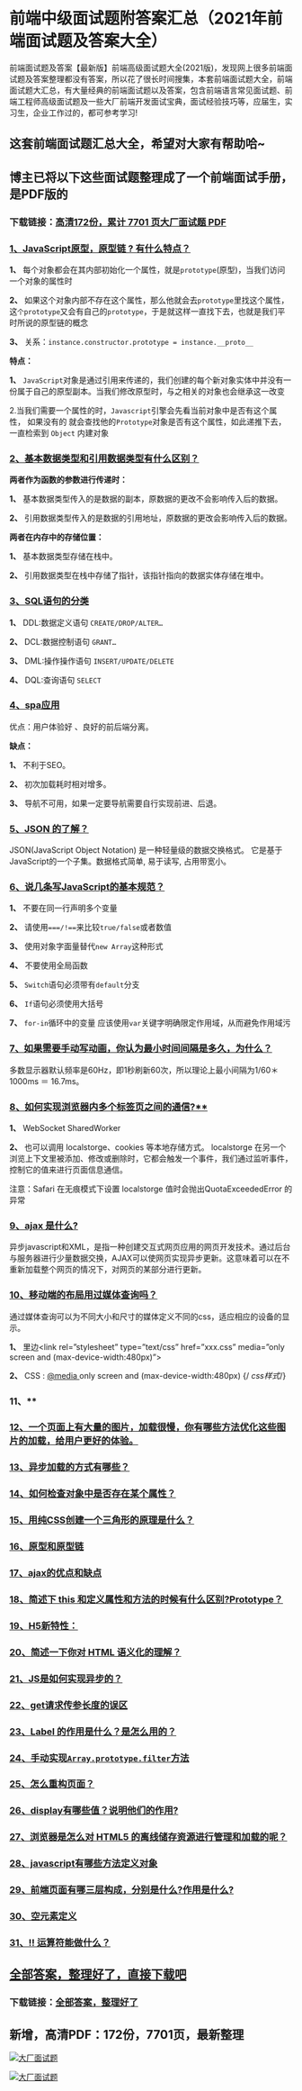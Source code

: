 # 前端中级面试题附答案汇总（2021年前端面试题及答案大全）

前端面试题及答案【最新版】前端高级面试题大全(2021版)，发现网上很多前端面试题及答案整理都没有答案，所以花了很长时间搜集，本套前端面试题大全，前端面试题大汇总，有大量经典的前端面试题以及答案，包含前端语言常见面试题、前端工程师高级面试题及一些大厂前端开发面试宝典，面试经验技巧等，应届生，实习生，企业工作过的，都可参考学习!

## 这套前端面试题汇总大全，希望对大家有帮助哈~ 

## 博主已将以下这些面试题整理成了一个前端面试手册，是PDF版的

### 下载链接：[高清172份，累计 7701 页大厂面试题  PDF](https://gitee.com/souyunku/NewDevBooks/blob/master/docs/index.md)


### [1、JavaScript原型，原型链 ? 有什么特点？](https://gitee.com/souyunku/NewDevBooks/blob/master/docs/前端/前端中级面试题附答案汇总（2021年前端面试题及答案大全）.md#1javascript原型原型链--有什么特点)  


**1、** 每个对象都会在其内部初始化一个属性，就是`prototype`(原型)，当我们访问一个对象的属性时

**2、** 如果这个对象内部不存在这个属性，那么他就会去`prototype`里找这个属性，这`个prototype`又会有自己的`prototype`，于是就这样一直找下去，也就是我们平时所说的原型链的概念

**3、** 关系：`instance.constructor.prototype = instance.__proto__`

**特点：**

**1、** `JavaScript`对象是通过引用来传递的，我们创建的每个新对象实体中并没有一份属于自己的原型副本。当我们修改原型时，与之相关的对象也会继承这一改变

2.当我们需要一个属性的时，`Javascript`引擎会先看当前对象中是否有这个属性， 如果没有的 就会查找他的`Prototype`对象是否有这个属性，如此递推下去，一直检索到 `Object` 内建对象


### [2、基本数据类型和引用数据类型有什么区别？](https://gitee.com/souyunku/NewDevBooks/blob/master/docs/前端/前端中级面试题附答案汇总（2021年前端面试题及答案大全）.md#2基本数据类型和引用数据类型有什么区别)  


**两者作为函数的参数进行传递时：**

**1、** 基本数据类型传入的是数据的副本，原数据的更改不会影响传入后的数据。

**2、** 引用数据类型传入的是数据的引用地址，原数据的更改会影响传入后的数据。

**两者在内存中的存储位置：**

**1、** 基本数据类型存储在栈中。

**2、** 引用数据类型在栈中存储了指针，该指针指向的数据实体存储在堆中。


### [3、SQL语句的分类](https://gitee.com/souyunku/NewDevBooks/blob/master/docs/前端/前端中级面试题附答案汇总（2021年前端面试题及答案大全）.md#3sql语句的分类)  


**1、** DDL:数据定义语句 `CREATE/DROP/ALTER…`

**2、** DCL:数据控制语句 `GRANT…`

**3、** DML:操作操作语句 `INSERT/UPDATE/DELETE`

**4、** DQL:查询语句 `SELECT`


### [4、spa应用](https://gitee.com/souyunku/NewDevBooks/blob/master/docs/前端/前端中级面试题附答案汇总（2021年前端面试题及答案大全）.md#4spa应用)  


优点：用户体验好 、良好的前后端分离。

**缺点：**

**1、** 不利于SEO。

**2、** 初次加载耗时相对增多。

**3、** 导航不可用，如果一定要导航需要自行实现前进、后退。


### [5、JSON 的了解？](https://gitee.com/souyunku/NewDevBooks/blob/master/docs/前端/前端中级面试题附答案汇总（2021年前端面试题及答案大全）.md#5json-的了解)  


JSON(JavaScript Object Notation) 是一种轻量级的数据交换格式。 它是基于JavaScript的一个子集。数据格式简单, 易于读写, 占用带宽小。


### [6、说几条写JavaScript的基本规范？](https://gitee.com/souyunku/NewDevBooks/blob/master/docs/前端/前端中级面试题附答案汇总（2021年前端面试题及答案大全）.md#6说几条写javascript的基本规范)  


**1、** 不要在同一行声明多个变量

**2、** 请使用`===/!==`来比较`true/false`或者数值

**3、** 使用对象字面量替代`new Array`这种形式

**4、** 不要使用全局函数

**5、** `Switch`语句必须带有`default`分支

**6、** `If`语句必须使用大括号

**7、** `for-in`循环中的变量 应该使用`var`关键字明确限定作用域，从而避免作用域污


### [7、如果需要手动写动画，你认为最小时间间隔是多久，为什么？](https://gitee.com/souyunku/NewDevBooks/blob/master/docs/前端/前端中级面试题附答案汇总（2021年前端面试题及答案大全）.md#7如果需要手动写动画你认为最小时间间隔是多久为什么)  


多数显示器默认频率是60Hz，即1秒刷新60次，所以理论上最小间隔为1/60＊1000ms ＝ 16.7ms。


### [8、如何实现浏览器内多个标签页之间的通信?**](https://gitee.com/souyunku/NewDevBooks/blob/master/docs/前端/前端中级面试题附答案汇总（2021年前端面试题及答案大全）.md#8如何实现浏览器内多个标签页之间的通信**)  


**1、** WebSocket SharedWorker

**2、** 也可以调用 localstorge、cookies 等本地存储方式。 localstorge 在另一个浏览上下文里被添加、修改或删除时，它都会触发一个事件，我们通过监听事件，控制它的值来进行页面信息通信。

注意：Safari 在无痕模式下设置 localstorge 值时会抛出QuotaExceededError 的异常


### [9、ajax 是什么?](https://gitee.com/souyunku/NewDevBooks/blob/master/docs/前端/前端中级面试题附答案汇总（2021年前端面试题及答案大全）.md#9ajax-是什么)  


异步javascript和XML，是指一种创建交互式网页应用的网页开发技术。通过后台与服务器进行少量数据交换，AJAX可以使网页实现异步更新。这意味着可以在不重新加载整个网页的情况下，对网页的某部分进行更新。


### [10、移动端的布局用过媒体查询吗？](https://gitee.com/souyunku/NewDevBooks/blob/master/docs/前端/前端中级面试题附答案汇总（2021年前端面试题及答案大全）.md#10移动端的布局用过媒体查询吗)  


通过媒体查询可以为不同大小和尺寸的媒体定义不同的css，适应相应的设备的显示。

**1、** 里边<link rel=”stylesheet” type=”text/css” href=”xxx.css” media=”only screen and (max-device-width:480px)”>

**2、** CSS : [@media ](/media ) only screen and (max-device-width:480px) {/ _css样式_/}


### 11、**
### [12、一个页面上有大量的图片，加载很慢，你有哪些方法优化这些图片的加载，给用户更好的体验。](https://gitee.com/souyunku/NewDevBooks/blob/master/docs/前端/前端中级面试题附答案汇总（2021年前端面试题及答案大全）.md#12一个页面上有大量的图片加载很慢你有哪些方法优化这些图片的加载给用户更好的体验。)  

### [13、异步加载的方式有哪些？](https://gitee.com/souyunku/NewDevBooks/blob/master/docs/前端/前端中级面试题附答案汇总（2021年前端面试题及答案大全）.md#13异步加载的方式有哪些)  

### [14、如何检查对象中是否存在某个属性？](https://gitee.com/souyunku/NewDevBooks/blob/master/docs/前端/前端中级面试题附答案汇总（2021年前端面试题及答案大全）.md#14如何检查对象中是否存在某个属性)  

### [15、用纯CSS创建一个三角形的原理是什么？](https://gitee.com/souyunku/NewDevBooks/blob/master/docs/前端/前端中级面试题附答案汇总（2021年前端面试题及答案大全）.md#15用纯css创建一个三角形的原理是什么)  

### [16、原型和原型链](https://gitee.com/souyunku/NewDevBooks/blob/master/docs/前端/前端中级面试题附答案汇总（2021年前端面试题及答案大全）.md#16原型和原型链)  

### [17、ajax的优点和缺点](https://gitee.com/souyunku/NewDevBooks/blob/master/docs/前端/前端中级面试题附答案汇总（2021年前端面试题及答案大全）.md#17ajax的优点和缺点)  

### [18、简述下 this 和定义属性和方法的时候有什么区别?Prototype？](https://gitee.com/souyunku/NewDevBooks/blob/master/docs/前端/前端中级面试题附答案汇总（2021年前端面试题及答案大全）.md#18简述下-this-和定义属性和方法的时候有什么区别prototype)  

### [19、H5新特性：](https://gitee.com/souyunku/NewDevBooks/blob/master/docs/前端/前端中级面试题附答案汇总（2021年前端面试题及答案大全）.md#19h5新特性：)  

### [20、简述一下你对 HTML 语义化的理解？](https://gitee.com/souyunku/NewDevBooks/blob/master/docs/前端/前端中级面试题附答案汇总（2021年前端面试题及答案大全）.md#20简述一下你对-html-语义化的理解)  

### [21、JS是如何实现异步的？](https://gitee.com/souyunku/NewDevBooks/blob/master/docs/前端/前端中级面试题附答案汇总（2021年前端面试题及答案大全）.md#21js是如何实现异步的)  

### [22、get请求传参长度的误区](https://gitee.com/souyunku/NewDevBooks/blob/master/docs/前端/前端中级面试题附答案汇总（2021年前端面试题及答案大全）.md#22get请求传参长度的误区)  

### [23、Label 的作用是什么？是怎么用的？](https://gitee.com/souyunku/NewDevBooks/blob/master/docs/前端/前端中级面试题附答案汇总（2021年前端面试题及答案大全）.md#23label-的作用是什么是怎么用的)  

### [24、手动实现`Array.prototype.filter`方法](https://gitee.com/souyunku/NewDevBooks/blob/master/docs/前端/前端中级面试题附答案汇总（2021年前端面试题及答案大全）.md#24手动实现arrayprototypefilter方法)  

### [25、怎么重构页面？](https://gitee.com/souyunku/NewDevBooks/blob/master/docs/前端/前端中级面试题附答案汇总（2021年前端面试题及答案大全）.md#25怎么重构页面)  

### [26、display有哪些值？说明他们的作用?](https://gitee.com/souyunku/NewDevBooks/blob/master/docs/前端/前端中级面试题附答案汇总（2021年前端面试题及答案大全）.md#26display有哪些值说明他们的作用)  

### [27、浏览器是怎么对 HTML5 的离线储存资源进行管理和加载的呢？](https://gitee.com/souyunku/NewDevBooks/blob/master/docs/前端/前端中级面试题附答案汇总（2021年前端面试题及答案大全）.md#27浏览器是怎么对-html5-的离线储存资源进行管理和加载的呢)  

### [28、javascript有哪些方法定义对象](https://gitee.com/souyunku/NewDevBooks/blob/master/docs/前端/前端中级面试题附答案汇总（2021年前端面试题及答案大全）.md#28javascript有哪些方法定义对象)  

### [29、前端页面有哪三层构成，分别是什么?作用是什么?](https://gitee.com/souyunku/NewDevBooks/blob/master/docs/前端/前端中级面试题附答案汇总（2021年前端面试题及答案大全）.md#29前端页面有哪三层构成分别是什么作用是什么)  

### [30、空元素定义](https://gitee.com/souyunku/NewDevBooks/blob/master/docs/前端/前端中级面试题附答案汇总（2021年前端面试题及答案大全）.md#30空元素定义)  

### [31、!! 运算符能做什么？](https://gitee.com/souyunku/NewDevBooks/blob/master/docs/前端/前端中级面试题附答案汇总（2021年前端面试题及答案大全）.md#31-运算符能做什么)  





## [全部答案，整理好了，直接下载吧](https://gitee.com/souyunku/DevBooks/blob/master/docs/daan.md)

### 下载链接：[全部答案，整理好了](https://gitee.com/souyunku/NewDevBooks/blob/master/docs/daan.md)




## 新增，高清PDF：172份，7701页，最新整理

[![大厂面试题](https://www.souyunku.com/wp-content/uploads/weixin/mst.png "架构师专栏")](https://www.souyunku.com/wp-content/uploads/weixin/githup-weixin.png "架构师专栏")

[![大厂面试题](https://www.souyunku.com/wp-content/uploads/weixin/githup-weixin.png "架构师专栏")](https://www.souyunku.com/wp-content/uploads/weixin/githup-weixin.png "架构师专栏")

